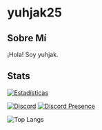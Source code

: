 # yuhjak25

## Sobre Mí
¡Hola! Soy yuhjak.

## Stats

[![Estadísticas](https://github-readme-stats.vercel.app/api?username=yuhjak25&show_icons=true&theme=react-dark)](https://github.com/yuhjak25)

[![Discord](https://img.shields.io/badge/Chat-Discord-blue?logo=discord&style=flat-square)](https://discord.com/users/1211695322720501820)
[![Discord Presence](https://lanyard-profile-readme.vercel.app/api/:1211695322720501820)](https://discord.com/users/:1211695322720501820)







![Top Langs](https://github-readme-stats.vercel.app/api/top-langs/?username=yuhjak25&layout=compact)
